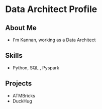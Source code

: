 # Data Architect Profile

## About Me
- I'm Kannan, working as a Data Architect

## Skills
- Python, SQL , Pyspark

## Projects
- ATMBricks
- DuckHug


<!---
g-kannan/g-kannan is a ✨ special ✨ repository because its `README.md` (this file) appears on your GitHub profile.
You can click the Preview link to take a look at your changes.
--->
